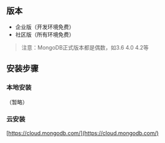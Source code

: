 ## 版本

- 企业版（开发环境免费）
- 社区版（所有环境免费）

> 注意：MongoDB正式版本都是偶数，如3.6 4.0 4.2等

## 安装步骤

### 本地安装

（暂略）

### 云安装
[https://cloud.mongodb.com/](https://cloud.mongodb.com/)